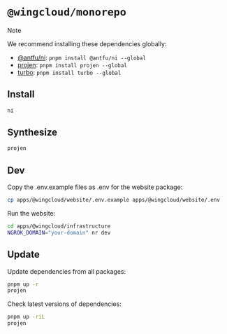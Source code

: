 # `@wingcloud/monorepo`

> [!NOTE]
> We recommend installing these dependencies globally:
>
> - [@antfu/ni](https://github.com/antfu/ni): `pnpm install @antfu/ni --global`
> - [projen](https://github.com/projen/projen): `pnpm install projen --global`
> - [turbo](https://github.com/vercel/turbo): `pnpm install turbo --global`

## Install

```sh
ni
```

## Synthesize

```sh
projen
```

## Dev

Copy the .env.example files as .env for the website package:

```sh
cp apps/@wingcloud/website/.env.example apps/@wingcloud/website/.env
```

Run the website:

```sh
cd apps/@wingcloud/infrastructure
NGROK_DOMAIN="your-domain" nr dev
```

## Update

Update dependencies from all packages:

```sh
pnpm up -r
projen
```

Check latest versions of dependencies:

```sh
pnpm up -riL
projen
```
